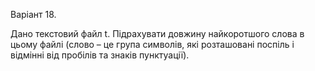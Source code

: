 <p>Варіант 18.</p>
<p>Дано текстовий файл t.
Підрахувати довжину найкоротшого слова в цьому файлі (слово – це група символів, які розташовані поспіль і відмінні від пробілів та знаків пунктуації).</p>
